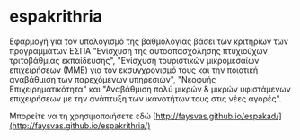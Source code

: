 # espakrithria
Εφαρμογή για τον υπολογισμό της βαθμολογίας βάσει των κριτηρίων των προγραμμάτων ΕΣΠΑ "Ενίσχυση της αυτοαπασχόλησης πτυχιούχων τριτοβάθμιας εκπαίδευσης", "Ενίσχυση τουριστικών μικρομεσαίων επιχειρήσεων (ΜΜΕ) για τον εκσυγχρονισμό τους και την ποιοτική αναβάθμιση των παρεχόμενων υπηρεσιών", "Νεοφυής Επιχειρηματικότητα" και  "Αναβάθμιση πολύ μικρών & μικρών υφιστάμενων επιχειρήσεων με την ανάπτυξη των ικανοτήτων τους στις νέες αγορές".

Μπορείτε να τη χρησιμοποιήσετε εδώ [http://faysvas.github.io/espakad/](http://faysvas.github.io/espakrithria/)
